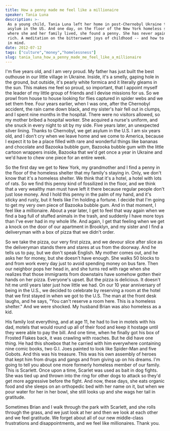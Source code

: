 ```yaml
---
title: How a penny made me feel like a millionaire
speaker: Tania Luna
description: >-
 As a young child, Tania Luna left her home in post-Chernobyl Ukraine to take
 asylum in the US. And one day, on the floor of the New York homeless shelter
 where she and her family lived, she found a penny. She has never again felt so
 rich. A meditation on the bittersweet joys of childhood -- and how to hold them
 in mind.
date: 2012-07-12
tags: ["culture","money","homelessness"]
slug: tania_luna_how_a_penny_made_me_feel_like_a_millionaire
---
```


I'm five years old, and I am very proud. My father has just built the best outhouse in our
little village in Ukraine. Inside, it's a smelly, gaping hole in the ground, but outside,
it's pearly white formica and it literally gleams in the sun. This makes me feel so proud,
so important, that I appoint myself the leader of my little group of friends and I devise
missions for us. So we prowl from house to house looking for flies captured in spider webs
and we set them free. Four years earlier, when I was one, after the Chernobyl accident,
the rain came down black, and my sister's hair fell out in clumps, and I spent nine months
in the hospital. There were no visitors allowed, so my mother bribed a hospital worker.
She acquired a nurse's uniform, and she snuck in every night to sit by my side. Five years
later, an unexpected silver lining. Thanks to Chernobyl, we get asylum in the U.S. I am
six years old, and I don't cry when we leave home and we come to America, because I expect
it to be a place filled with rare and wonderful things like bananas and chocolate and
Bazooka bubble gum, Bazooka bubble gum with the little cartoon wrappers inside, Bazooka
that we'd get once a year in Ukraine and we'd have to chew one piece for an entire
week.

So the first day we get to New York, my grandmother and I find a penny in the floor of the
homeless shelter that my family's staying in. Only, we don't know that it's a homeless
shelter. We think that it's a hotel, a hotel with lots of rats. So we find this penny kind
of fossilized in the floor, and we think that a very wealthy man must have left it there
because regular people don't just lose money. And I hold this penny in the palm of my
hand, and it's sticky and rusty, but it feels like I'm holding a fortune. I decide that
I'm going to get my very own piece of Bazooka bubble gum. And in that moment, I feel like
a millionaire. About a year later, I get to feel that way again when we find a bag full of
stuffed animals in the trash, and suddenly I have more toys than I've ever had in my whole
life. And again, I get that feeling when we get a knock on the door of our apartment in
Brooklyn, and my sister and I find a deliveryman with a box of pizza that we didn't
order.

So we take the pizza, our very first pizza, and we devour slice after slice as the
deliveryman stands there and stares at us from the doorway. And he tells us to pay, but we
don't speak English. My mother comes out, and he asks her for money, but she doesn't have
enough. She walks 50 blocks to and from work every day just to avoid spending money on bus
fare. Then our neighbor pops her head in, and she turns red with rage when she realizes
that those immigrants from downstairs have somehow gotten their hands on her pizza.
Everyone's upset. But the pizza is delicious. It doesn't hit me until years later just how
little we had. On our 10 year anniversary of being in the U.S., we decided to celebrate by
reserving a room at the hotel that we first stayed in when we got to the U.S. The man at
the front desk laughs, and he says, "You can't reserve a room here. This is a homeless
shelter." And we were shocked. My husband Brian was also homeless as a
kid.

His family lost everything, and at age 11, he had to live in motels with his dad, motels
that would round up all of their food and keep it hostage until they were able to pay the
bill. And one time, when he finally got his box of Frosted Flakes back, it was crawling
with roaches. But he did have one thing. He had this shoebox that he carried with him
everywhere containing nine comic books, two G.I. Joes painted to look like Spider-Man and
five Gobots. And this was his treasure. This was his own assembly of heroes that kept him
from drugs and gangs and from giving up on his dreams. I'm going to tell you about one
more formerly homeless member of our family. This is Scarlett. Once upon a time, Scarlet
was used as bait in dog fights. She was tied up and thrown into the ring for other dogs to
attack so they'd get more aggressive before the fight. And now, these days, she eats
organic food and she sleeps on an orthopedic bed with her name on it, but when we pour
water for her in her bowl, she still looks up and she wags her tail in
gratitude.

Sometimes Brian and I walk through the park with Scarlett, and she rolls through the
grass, and we just look at her and then we look at each other and we feel gratitude. We
forget about all of our new middle-class frustrations and disappointments, and we feel
like millionaires. Thank you. 

<!--
ad_duration=3.33
event="TED@New York"
external_start_time=0
has_talk_citation=0
intro_duration=11.82
is_subtitle_required="False"
is_talk_featured="True"
language="en"
language_swap="False"
native_language="en"
number_of_related_talks=6
number_of_speakers=1
number_of_subtitled_videos=43
number_of_tags=3
number_of_talk_download_languages=43
number_of_talk_more_resources=1
number_of_talk_recommendations=0
number_of_talks_take_actions=0
post_ad_duration=0.83
published_timestamp="2013-07-26 15:00:40"
recording_date="2012-07-12"
speaker_description="Author, researcher, podcaster"
speaker_is_published=1
speaker_name="Tania Luna"
talk_name="How a penny made me feel like a millionaire"
talks_tags=["culture","money","homelessness"]
talks_take_action=[]
url_audio="https://download.ted.com/talks/TaniaLuna_2012S.mp3?apikey=acme-roadrunner"
url_photo_speaker="https://pe.tedcdn.com/images/ted/22e5cd53e2eb5139c6c6faed6138f206613a6ce3_254x191.jpg"
url_photo_talk="https://pe.tedcdn.com/images/ted/bab243f57151c42cc4225b10b49e22a3d933ed63_1600x1200.jpg"
url_webpage="https://www.ted.com/talks/tania_luna_how_a_penny_made_me_feel_like_a_millionaire"
video_type_name="TED Stage Talk"
-->